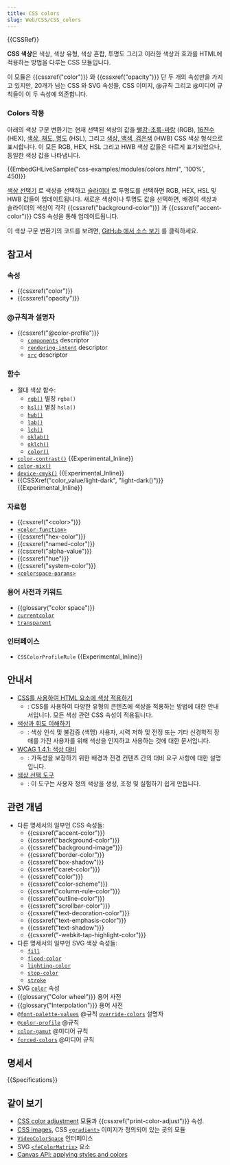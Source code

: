 ```yaml
---
title: CSS colors
slug: Web/CSS/CSS_colors
---
```


{{CSSRef}}

**CSS 색상**은 색상, 색상 유형, 색상 혼합, 투명도 그리고 이러한 색상과 효과를 HTML에 적용하는 방법을 다루는 CSS 모듈입니다.

이 모듈은 {{cssxref("color")}} 와 {{cssxref("opacity")}} 단 두 개의 속성만을 가지고 있지만, 20개가 넘는 CSS 와 SVG 속성들, CSS 이미지, @규칙 그리고 @미디어 규칙들이 이 두 속성에 의존합니다.

### Colors 작용

아래의 색상 구문 변환기는 현재 선택된 색상의 값을 [빨강-초록-파랑](/ko/docs/Web/CSS/color_value/rgb) (RGB), [16진수](/ko/docs/Web/CSS/hex-color) (HEX), [색상, 채도, 명도](/ko/docs/Web/CSS/color_value/hsl) (HSL), 그리고 [색상, 백색, 검은색](/ko/docs/Web/CSS/color_value/hwb) (HWB) CSS 색상 형식으로 표시합니다. 이 모든 RGB, HEX, HSL 그리고 HWB 색상 값들은 다르게 표기되었으나, 동일한 색상 값을 나타냅니다.

{{EmbedGHLiveSample("css-examples/modules/colors.html", '100%', 450)}}

[색상 선택기](/ko/docs/Web/HTML/Element/input/color) 로 색상을 선택하고 [슬라이더](/ko/docs/Web/HTML/Element/input/range) 로 투명도를 선택하면 RGB, HEX, HSL 및 HWB 값들이 업데이트됩니다. 새로운 색상이나 투명도 값을 선택하면, 배경의 색상과 슬라이더의 색상이 각각 {{cssxref("background-color")}} 과 {{cssxref("accent-color")}} CSS 속성을 통해 업데이트됩니다.

이 색상 구문 변환기의 코드를 보려면, [GitHub 에서 소스 보기](https://github.com/mdn/css-examples/blob/main/modules/colors.html) 를 클릭하세요.

## 참고서

### 속성

- {{cssxref("color")}}
- {{cssxref("opacity")}}

### @규칙과 설명자

- {{cssxref("@color-profile")}}
  - [`components`](/ko/docs/Web/CSS/@color-profile#descriptors) descriptor
  - [`rendering-intent`](/ko/docs/Web/CSS/@color-profile#descriptors) descriptor
  - [`src`](/ko/docs/Web/CSS/@color-profile#descriptors) descriptor

### 함수

- 절대 색상 함수:
  - [`rgb()`](/ko/docs/Web/CSS/color_value/rgb) 별칭 `rgba()`
  - [`hsl()`](/ko/docs/Web/CSS/color_value/hsl) 별칭 `hsla()`
  - [`hwb()`](/ko/docs/Web/CSS/color_value/hwb)
  - [`lab()`](/ko/docs/Web/CSS/color_value/lab)
  - [`lch()`](/ko/docs/Web/CSS/color_value/lch)
  - [`oklab()`](/ko/docs/Web/CSS/color_value/oklab)
  - [`oklch()`](/ko/docs/Web/CSS/color_value/oklch)
  - [`color()`](/ko/docs/Web/CSS/color_value/color)
- [`color-contrast()`](/ko/docs/Web/CSS/color_value/color-contrast) {{Experimental_Inline}}
- [`color-mix()`](/ko/docs/Web/CSS/color_value/color-mix)
- [`device-cmyk()`](/ko/docs/Web/CSS/color_value/device-cmyk) {{Experimental_Inline}}
- {{CSSXref("color_value/light-dark", "light-dark()")}} {{Experimental_Inline}}


### 자료형

- {{cssxref("&lt;color&gt;")}}
- [`<color-function>`](#functions)
- {{cssxref("hex-color")}}
- {{cssxref("named-color")}}
- {{cssxref("alpha-value")}}
- {{cssxref("hue")}}
- {{cssxref("system-color")}}
- [`<colorspace-params>`](/en-US/docs/Web/CSS/color_value/color#using_predefined_colorspaces_with_color)


### 용어 사전과 키워드

- {{glossary("color space")}}
- [`currentcolor`](/en-US/docs/Web/CSS/color_value#currentcolor_keyword)
- [`transparent`](/en-US/docs/Web/CSS/named-color#transparent)

### 인터페이스

- `CSSColorProfileRule` {{Experimental_Inline}}

## 안내서

- [CSS를 사용하여 HTML 요소에 색상 적용하기](/en-US/docs/Web/CSS/CSS_colors/Applying_color)
  - : CSS를 사용하여 다양한 유형의 콘텐츠에 색상을 적용하는 방법에 대한 안내서입니다. 모든 색상 관련 CSS 속성이 적용됩니다.
- [색상과 휘도 이해하기](/en-US/docs/Web/Accessibility/Understanding_Colors_and_Luminance)
  - : 색상 인식 및 불감증 (색맹) 사용자, 시력 저하 및 전정 또는 기타 신경학적 장애를 가진 사용자를 위해 색상을 인지하고 사용하는 것에 대한 문서입니다.
- [WCAG 1.4.1: 색상 대비](/en-US/docs/Web/Accessibility/Understanding_WCAG/Perceivable/Color_contrast)
  - : 가독성을 보장하기 위한 배경과 전경 컨텐츠 간의 대비 요구 사항에 대한 설명입니다.
- [색상 선택 도구](/en-US/docs/Web/CSS/CSS_colors/Color_picker_tool)
  - : 이 도구는 사용자 정의 색상을 생성, 조정 및 실험하기 쉽게 만듭니다.

## 관련 개념

- 다른 명세서의 일부인 CSS 속성들:
  - {{cssxref("accent-color")}}
  - {{cssxref("background-color")}}
  - {{cssxref("background-image")}}
  - {{cssxref("border-color")}}
  - {{cssxref("box-shadow")}}
  - {{cssxref("caret-color")}}
  - {{cssxref("color")}}
  - {{cssxref("color-scheme")}}
  - {{cssxref("column-rule-color")}}
  - {{cssxref("outline-color")}}
  - {{cssxref("scrollbar-color")}}
  - {{cssxref("text-decoration-color")}}
  - {{cssxref("text-emphasis-color")}}
  - {{cssxref("text-shadow")}}
  - {{cssxref("-webkit-tap-highlight-color")}}
- 다른 명세서의 일부인 SVG 색상 속성들:
  - [`fill`](/en-US/docs/Web/SVG/Attribute/fill)
  - [`flood-color`](/en-US/docs/Web/SVG/Attribute/flood-color)
  - [`lighting-color`](/en-US/docs/Web/SVG/Attribute/lighting-color)
  - [`stop-color`](/en-US/docs/Web/SVG/Attribute/stop-color)
  - [`stroke`](/en-US/docs/Web/SVG/Attribute/stroke)
- SVG [`color`](/en-US/docs/Web/SVG/Attribute/color) 속성
- {{glossary("Color wheel")}} 용어 사전
- {{glossary("Interpolation")}} 용어 사전
- [`@font-palette-values`](/en-US/docs/Web/CSS/@font-palette-values) @규칙 [`override-colors`](/en-US/docs/Web/CSS/@font-palette-values/override-colors) 설명자
- [`@color-profile`](/en-US/docs/Web/CSS/@color-profile) @규칙
- [`color-gamut`](/en-US/docs/Web/CSS/@media/color-gamut) @미디어 규칙
- [`forced-colors`](/en-US/docs/Web/CSS/@media/forced-colors) @미디어 규칙

## 명세서

{{Specifications}}

## 같이 보기

- [CSS color adjustment](/en-US/docs/Web/CSS/CSS_color_adjustment) 모듈과 {{cssxref("print-color-adjust")}} 속성.
- [CSS images](/en-US/docs/Web/CSS/CSS_images), CSS [`<gradient>`](/en-US/docs/Web/CSS/gradient) 이미지가 정의되어 있는 곳의 모듈
- [`VideoColorSpace`](/en-US/docs/Web/API/VideoColorSpace) 인터페이스
- SVG [`<feColorMatrix>`](/en-US/docs/Web/SVG/Element/feColorMatrix) 요소
- [Canvas API: applying styles and colors](/en-US/docs/Web/API/Canvas_API/Tutorial/Applying_styles_and_colors#colors)